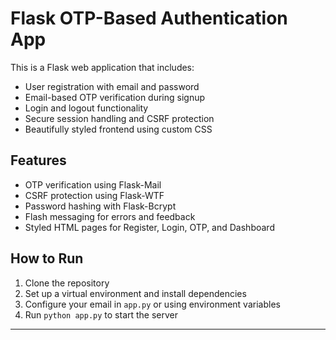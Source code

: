 # Flask OTP-Based Authentication App

This is a Flask web application that includes:
- User registration with email and password
- Email-based OTP verification during signup
- Login and logout functionality
- Secure session handling and CSRF protection
- Beautifully styled frontend using custom CSS

## Features

- OTP verification using Flask-Mail
- CSRF protection using Flask-WTF
- Password hashing with Flask-Bcrypt
- Flash messaging for errors and feedback
- Styled HTML pages for Register, Login, OTP, and Dashboard

## How to Run

1. Clone the repository
2. Set up a virtual environment and install dependencies
3. Configure your email in `app.py` or using environment variables
4. Run `python app.py` to start the server

---